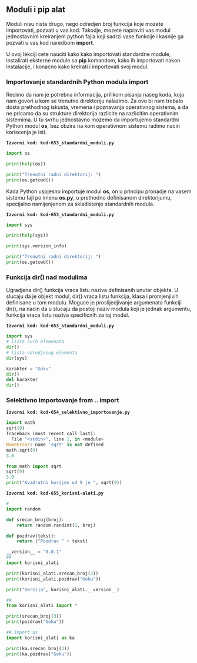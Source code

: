 
<div style="page-break-after: always;"></div>

## Moduli i pip alat

Moduli nisu nista drugo, nego odredjen broj funkcija koje mozete importovati, 
pozvati u vas kod. Takodje, mozete napraviti vas modul jednostavnim kreiranjem
python fajla koji sadrzi vase funkcije i kasnije ga pozvati u vas kod naredbom
**import**. 

U ovoj lekciji cete nauciti kako kako importovati standardne module, 
instalirati eksterne module sa **pip** komandom, kako ih importovati nakon 
instalacije, i konacno kako kreirati i importovati svoj modul. 

### Importovanje standardnih Python modula **import** 

Recimo da nam je potrebna informacija, prilikom pisanja naseg koda, koja nam
govori u kom se trenutno direktoriju nalazimo. Za ovo bi nam trebalo dosta 
prethodnog iskusta, vremena i poznavanja operativnog sistema, a da ne pricamo
da su strukture direktorija razlicite na razlicitim operativnim sistemima. 
U tu svrhu jednostavno mozemo da importujemo standardni Python modul **os**,
bez obzira na kom operativnom sistemu radimo nacin koriscenja je isti.

**`Izvorni kod: kod-653_standardni_moduli.py`**
```python
import os

print(help(os))

print("Trenutni radni direktorij: ")
print(os.getcwd())
```
Kada Python uspjesno importuje modul **os**, on u principu pronadje na vasem 
sistemu fajl po imenu **os.py**, u prethodno definisanom direktorijumu, 
specijalno namijenjenom za skladistenje standardnih modula. 

**`Izvorni kod: kod-653_standardni_moduli.py`**
```python
import sys

print(help(sys))

print(sys.version_info)

print("Trenutni radni direktorij: ")
print(os.getcwd())
```

<div style="page-break-after: always;"></div>

### Funkcija dir() nad modulima

Ugradjena dir() funkcija vraca listu naziva definisanih unutar objekta. U slucaju da je objekt modul, dir() vraca listu funkcija, klasa i promjenjivih definisane u tom modulu. 
Moguce je proslijedjivanje argumenata funkciji dir(), na nacin da u slucaju da postoji naziv modula koji je jednak argumentu, funkcija vraca listu naziva specificnih za taj modul. 

**`Izvorni kod: kod-653_standardni_moduli.py`**
```python
import sys
# lista svih elemenata
dir()
# lista odredjenog elementa
dir(sys)

karakter = "Goku"
dir()
del karakter
dir()
```

### Selektivno importovanje **from .. import**

**`Izvorni kod: kod-654_selektivno_importovanje.py`**
```python
import math
sqrt(9)
Traceback (most recent call last):
  File "<stdin>", line 1, in <module>
NameError: name 'sqrt' is not defined
math.sqrt(9)
3.0

from math import sqrt
sqrt(9)
3.0
print("Kvadratni korijen od 9 je ", sqrt(9))
```

<div style="page-break-after: always;"></div>

**`Izvorni kod: kod-655_korisni-alati.py`**
```python
#
import random

def srecan_broj(broj):
    return random.randint(1, broj)

def pozdrav(tekst):
    return ("Pozdrav " + tekst)

__version__ = "0.0.1"
##
import korisni_alati

print(korisni_alati.srecan_broj(3))
print(korisni_alati.pozdrav("Goku"))

print("Verzija", korisni_alati.__version__)

##
from korisni_alati import *

print(srecan_broj(3))
print(pozdrav("Goku"))

## Import as
import korisni_alati as ka

print(ka.srecan_broj(3))
print(ka.pozdrav("Goku"))
```
